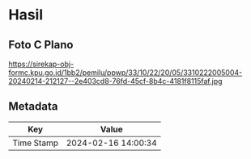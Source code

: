 # Hasil

## Foto C Plano

https://sirekap-obj-formc.kpu.go.id/1bb2/pemilu/ppwp/33/10/22/20/05/3310222005004-20240214-212127--2e403cd8-76fd-45cf-8b4c-4181f8115faf.jpg


## Metadata

| Key        | Value               |
| ---------- | ------------------- |
| Time Stamp | 2024-02-16 14:00:34 |



